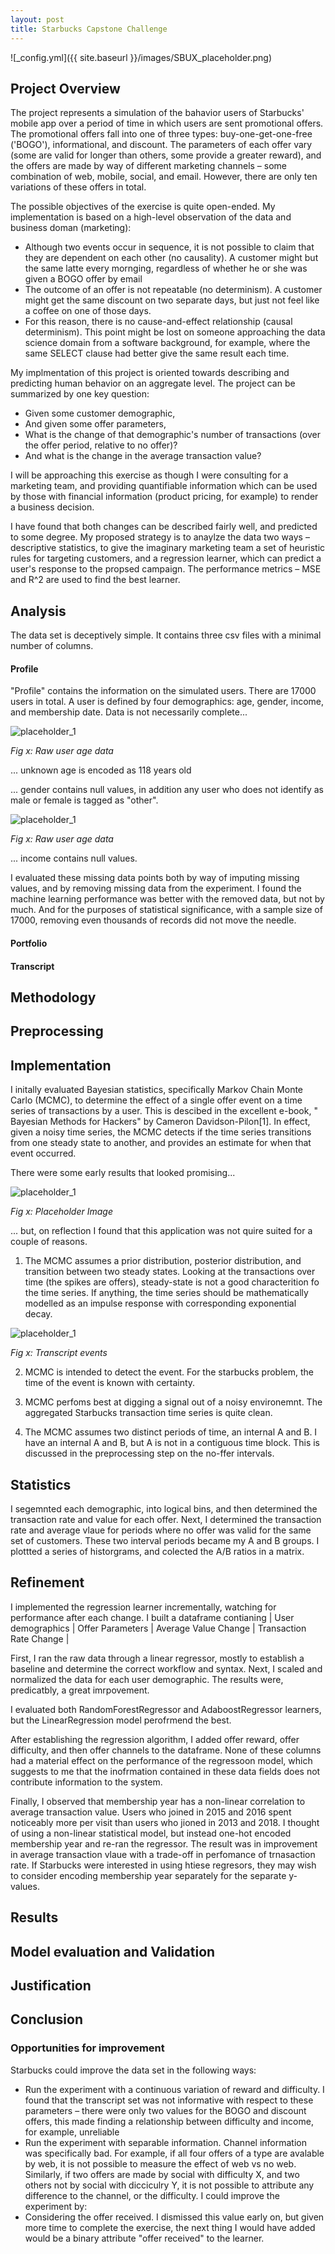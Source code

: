 ```yaml
---
layout: post
title: Starbucks Capstone Challenge
---
```


![_config.yml]({{ site.baseurl }}/images/SBUX_placeholder.png)

## Project Overview

The project represents a simulation of the bahavior users of Starbucks' mobile app over a period of time in which users are sent promotional offers.  The promotional offers fall into one of three types: buy-one-get-one-free ('BOGO'), informational, and discount.  The parameters of each offer vary (some are valid for longer than others, some provide a greater reward), and the offers are made by way of different marketing channels – some combination of web, mobile, social, and email.  However, there are only ten variations of these offers in total.

The possible objectives of the exercise is quite open-ended.  My implementation is based on a high-level observation of the data and business doman (marketing):

- Although two events occur in sequence, it is not possible to claim that they are dependent on each other (no causality).  A customer might but the same latte every mornging, regardless of whether he or she was given a BOGO offer by email
- The outcome of an offer is not repeatable (no determinism).  A customer might get the same discount on two separate days, but just not feel like a coffee on one of those days.
- For this reason, there is no cause-and-effect relationship (causal determinism).  This point might be lost on someone approaching the data science domain from a software background, for example, where the same SELECT clause had better give the same result each time.

My implmentation of this project is oriented towards describing and predicting human behavior on an aggregate level.  The project can be summarized by one key question:
- Given some customer demographic,
- And given some offer parameters,
- What is the change of that demographic's number of transactions (over the offer period, relative to no offer)?
- And what is the change in the average transaction value?

I will be approaching this exercise as though I were consulting for a marketing team, and providing quantifiable information which can be used by those with financial information (product pricing, for example) to render a business decision.

I have found that both changes can be described fairly well, and predicted to some degree.  My proposed strategy is to anaylze the data two ways – descriptive statistics, to give the imaginary marketing team a set of heuristic rules for targeting customers, and a regression learner, which can predict a user's response to the propsed campaign.  The performance metrics – MSE and R^2 are used to find the best learner.

## Analysis

The data set is deceptively simple.  It contains three csv files with a minimal number of columns.

#### Profile
"Profile" contains the information on the simulated users.  There are 17000 users in total.  A user is defined by four demographics: age, gender, income, and membership date.  Data is not necessarily complete...

![placeholder_1](https://ismith1024.github.io/images/age_raw.png)

*Fig x: Raw user age data*

... unknown age is encoded as 118 years old


... gender contains null values, in addition any user who does not identify as male or female is tagged as "other".

![placeholder_1](https://ismith1024.github.io/images/age_raw.png)

*Fig x: Raw user age data*

... income contains null values.

I evaluated these missing data points both by way of imputing missing values, and by removing missing data from the experiment.  I found the machine learning performance was better with the removed data, but not by much.  And for the purposes of statistical significance, with a sample size of 17000, removing even thousands of records did not move the needle.

#### Portfolio


#### Transcript

## Methodology

## Preprocessing

## Implementation

I initally evaluated Bayesian statistics, specifically Markov Chain Monte Carlo (MCMC), to determine the effect of a single offer event on a time series of transactions by a user.  This is descibed in the excellent e-book, " Bayesian Methods for Hackers" by Cameron Davidson-Pilon[1].  In effect, given a noisy time series, the MCMC detects if the time series transitions from one steady state to another, and provides an estimate for when that event occurred.

There were some early results that looked promising...

![placeholder_1](https://ismith1024.github.io/images/SBUX_placeholder.png)

*Fig x: Placeholder Image*

... but, on reflection I found that this application was not quire suited for a couple of reasons.
1.  The MCMC assumes a prior distribution, posterior distribution, and transition between two steady states.  Looking at the transactions over time (the spikes are offers), steady-state is not a good characterition fo the time series.  If anything, the time series should be mathematically modelled as an impulse response with corresponding exponential decay.

![placeholder_1](https://ismith1024.github.io/images/transaction_times.png)

*Fig x: Transcript events*

2.  MCMC is intended to detect the event.  For the starbucks problem, the time of the event is known with certainty.

3.  MCMC perfoms best at digging a signal out of a noisy environemnt.  The aggregated Starbucks transaction time series is quite clean.

4. The MCMC assumes two distinct periods of time, an internal A and B.  I have an internal A and B, but A is not in a contiguous time block.  This is discussed in the preprocessing step  on the no-ffer intervals.

## Statistics

I segemnted each demographic, into logical bins, and then determined the transaction rate and value for each offer.  Next, I determined the transaction rate and average vlaue for periods where no offer was valid for the same set of customers.  These two interval periods became my A and B groups.  I plottted a series of historgrams, and colected the A/B ratios in a matrix.


## Refinement 

I implemented the regression learner incrementally, watching for performance after each change.
I built a dataframe contianing | User demographics | Offer Parameters | Average Value Change | Transaction Rate Change |

First, I ran the raw data through a linear regressor, mostly to establish a baseline and determine the correct workflow and syntax.  Next, I scaled and normalized the data for each user demographic.  The results were, predicatbly, a great imrpovement.

I evaluated both RandomForestRegressor and AdaboostRegressor learners, but the LinearRegression model perofrmend the best.

After establishing the regression algorithm, I added offer reward, offer difficulty, and then offer channels to the dataframe.  None of these columns had a material effect on the performance of the regressoon model, which suggests to me that the inofrmation contained in these data fields does not contribute information to the system.

Finally, I observed that membership year has a non-linear correlation to average transaction value.  Users who joined in 2015 and 2016 spent noticeably more per visit than users who jioned in 2013 and 2018.  I thought of using a non-linear statistical model, but instead one-hot encoded membership year and re-ran the regressor.  The result was in improvement in average transaction vlaue with a trade-off in perfomance of trnasaction rate.  If Starbucks were interested in using htiese regresors, they may wish to consider encoding membership year separately for the separate y-values.

## Results

## Model evaluation and Validation

## Justification

## Conclusion

### Opportunities for improvement
Starbucks could improve the data set in  the following ways:
- Run the experiment with a continuous variation of reward and difficulty.  I found that the transcript set was not informative with respect to these parameters – there were only two values for the BOGO and discount offers, this made finding a relationship between difficulty and income, for example, unreliable
- Run the experiment with separable information.  Channel information was specifically bad.  For example, if all four offers of a type are avalable by web, it is not possible to measure the effect of web vs no web.  Similarly, if two offers are made by social with difficulty X, and two others not by social with dicciculry Y, it is not possible to attribute any difference to the channel, or the difficulty.
I could improve the experiment by:
- Considering the offer received.  I dismissed this value early on, but given more time to complete the exercise, the next thing I would have added would be a binary attribute "offer received" to the learner.


